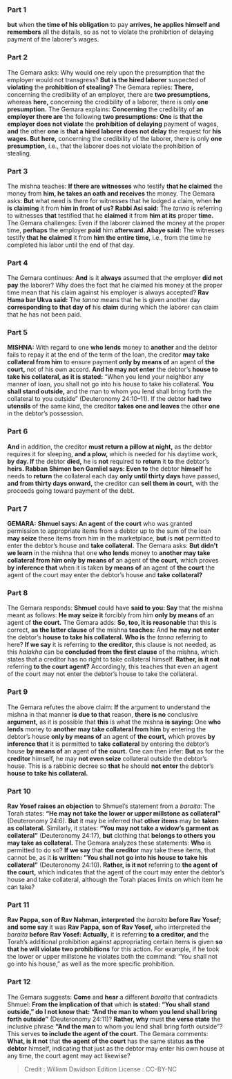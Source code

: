 
### Part 1
<b>but</b> when <b>the time of his obligation</b> to pay <b>arrives, he applies himself and remembers</b> all the details, so as not to violate the prohibition of delaying payment of the laborer’s wages.

### Part 2
The Gemara asks: Why would one rely upon the presumption that the employer would not transgress? <b>But is the hired laborer</b> suspected of <b>violating</b> the <b>prohibition of stealing?</b> The Gemara replies: <b>There,</b> concerning the credibility of an employer, there are <b>two presumptions,</b> whereas <b>here,</b> concerning the credibility of a laborer, there is only <b>one presumption.</b> The Gemara explains: <b>Concerning</b> the credibility of <b>an employer there are</b> the following <b>two presumptions: One</b> is <b>that the employer does not violate</b> the <b>prohibition of delaying</b> payment of wages, <b>and</b> the other <b>one</b> is <b>that a hired laborer does not delay</b> the request for <b>his wages. But here,</b> concerning the credibility of the laborer, there is only <b>one presumption,</b> i.e., that the laborer does not violate the prohibition of stealing.

### Part 3
The mishna teaches: <b>If there are witnesses</b> who testify <b>that he claimed</b> the money from <b>him, he takes an oath and receives</b> the money. The Gemara asks: <b>But</b> what need is there for witnesses that he lodged a claim, when <b>he is claiming</b> it from <b>him in front of us? Rabbi Asi said:</b> The <i>tanna</i> is referring to witnesses <b>that</b> testified that he <b>claimed</b> it from <b>him at its</b> proper <b>time.</b> The Gemara challenges: Even if the laborer claimed the money at the proper time, <b>perhaps</b> the employer <b>paid</b> him <b>afterward. Abaye said:</b> The witnesses testify <b>that he claimed</b> it from <b>him the entire time,</b> i.e., from the time he completed his labor until the end of that day.

### Part 4
The Gemara continues: <b>And</b> is it <b>always</b> assumed that the employer <b>did not pay</b> the laborer? Why does the fact that he claimed his money at the proper time mean that his claim against his employer is always accepted? <b>Rav Ḥama bar Ukva said:</b> The <i>tanna</i> means that he is given another day <b>corresponding to that day of</b> his <b>claim</b> during which the laborer can claim that he has not been paid.

### Part 5
<strong>MISHNA:</strong> With regard to one <b>who lends</b> money to <b>another</b> and the debtor fails to repay it at the end of the term of the loan, the creditor <b>may take collateral from him</b> to ensure payment <b>only by means of</b> an agent of <b>the court,</b> not of his own accord. <b>And he may not enter</b> the debtor’s <b>house to take his collateral, as it is stated:</b> “When you lend your neighbor any manner of loan, you shall not go into his house to take his collateral. <b>You shall stand outside,</b> and the man to whom you lend shall bring forth the collateral to you outside” (Deuteronomy 24:10–11). If the debtor <b>had two utensils</b> of the same kind, the creditor <b>takes one and leaves</b> the other <b>one</b> in the debtor’s possession.

### Part 6
<b>And</b> in addition, the creditor <b>must return a pillow at night,</b> as the debtor requires it for sleeping, <b>and a plow,</b> which is needed for his daytime work, <b>by day. If</b> the debtor <b>died,</b> he is <b>not</b> required to <b>return</b> it <b>to</b> the debtor’s <b>heirs. Rabban Shimon ben Gamliel says: Even to</b> the debtor <b>himself</b> he needs to <b>return</b> the collateral each day <b>only until thirty days</b> have passed, <b>and from thirty days onward,</b> the creditor can <b>sell them in court,</b> with the proceeds going toward payment of the debt.

### Part 7
<strong>GEMARA:</strong> <b>Shmuel says: An agent</b> of <b>the court</b> who was granted permission to appropriate items from a debtor up to the sum of the loan <b>may seize</b> these items from him in the marketplace, <b>but</b> is <b>not</b> permitted to enter the debtor’s house and <b>take collateral.</b> The Gemara asks: <b>But didn’t we learn</b> in the mishna that one <b>who lends</b> money to <b>another may take collateral from him only by means of</b> an agent of <b>the court,</b> which proves <b>by inference that</b> when it is taken <b>by means of</b> an agent of <b>the court</b> the agent of the court may enter the debtor’s house and <b>take collateral?</b>

### Part 8
The Gemara responds: <b>Shmuel</b> could have <b>said to you: Say</b> that the mishna meant as follows: <b>He may seize it</b> forcibly from him <b>only by means of</b> an agent of <b>the court.</b> The Gemara adds: <b>So, too, it is reasonable</b> that this is correct, <b>as the latter clause</b> of the mishna <b>teaches:</b> And <b>he may not enter</b> the debtor’s <b>house to take his collateral. Who is</b> the <i>tanna</i> referring to here? <b>If we say</b> it is referring to <b>the creditor,</b> this clause is not needed, as this <i>halakha</i> can be <b>concluded from the first clause</b> of the mishna, which states that a creditor has no right to take collateral himself. <b>Rather, is it not</b> referring <b>to the court agent?</b> Accordingly, this teaches that even an agent of the court may not enter the debtor’s house to take the collateral.

### Part 9
The Gemara refutes the above claim: <b>If</b> the argument to understand the mishna in that manner <b>is due to that</b> reason, <b>there is no</b> conclusive <b>argument,</b> as it is possible that <b>this</b> is what the mishna <b>is saying:</b> One <b>who lends</b> money to <b>another may take collateral from him</b> by entering the debtor’s house <b>only by means of</b> an agent of <b>the court,</b> which proves <b>by inference that</b> it is permitted to <b>take collateral</b> by entering the debtor’s house <b>by means of</b> an agent of <b>the court.</b> One can then infer: <b>But</b> as for the <b>creditor</b> himself, he may <b>not even seize</b> collateral outside the debtor’s house. This is a rabbinic decree so <b>that</b> he should <b>not enter</b> the debtor’s <b>house to take his collateral.</b>

### Part 10
<b>Rav Yosef raises an objection</b> to Shmuel’s statement from a <i>baraita</i>: The Torah states: <b>“He may not take the lower or upper millstone as collateral”</b> (Deuteronomy 24:6). <b>But</b> it may be inferred that <b>other items</b> may be <b>taken as collateral.</b> Similarly, it states: <b>“You may not take a widow’s garment as collateral”</b> (Deuteronomy 24:17), <b>but</b> clothing that <b>belongs to others you may take as collateral.</b> The Gemara analyzes these statements: <b>Who</b> is permitted to do so? <b>If we say</b> that <b>the creditor</b> may take these items, that cannot be, as it <b>is written: “You shall not go into his house to take his collateral”</b> (Deuteronomy 24:10). <b>Rather, is it not</b> referring to <b>the agent of the court,</b> which indicates that the agent of the court may enter the debtor’s house and take collateral, although the Torah places limits on which item he can take?

### Part 11
<b>Rav Pappa, son of Rav Naḥman, interpreted</b> the <i>baraita</i> <b>before Rav Yosef; and some say</b> it was <b>Rav Pappa, son of Rav Yosef,</b> who interpreted the <i>baraita</i> <b>before Rav Yosef: Actually,</b> it is referring <b>to a creditor, and</b> the Torah’s additional prohibition against appropriating certain items is given <b>so that he will violate two prohibitions</b> for this action. For example, if he took the lower or upper millstone he violates both the command: “You shall not go into his house,” as well as the more specific prohibition.

### Part 12
The Gemara suggests: <b>Come</b> and <b>hear</b> a different <i>baraita</i> that contradicts Shmuel: <b>From the implication of that</b> which <b>is stated: “You shall stand outside,” do I not know that: “And the man to whom you lend shall bring forth outside”</b> (Deuteronomy 24:11)? <b>Rather, why</b> must <b>the verse state</b> the inclusive phrase <b>“And the man</b> to whom you lend shall bring forth outside”? This serves <b>to include the agent of the court.</b> The Gemara comments: <b>What, is it not</b> that <b>the agent of the court</b> has the same status <b>as the debtor</b> himself, indicating that just as the debtor may enter his own house at any time, the court agent may act likewise?

>Credit : William Davidson Edition
>License : CC-BY-NC